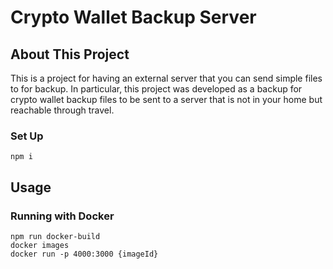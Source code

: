 # Crypto Wallet Backup Server

## About This Project
This is a project for having an external server that you can send simple files to for backup.
In particular, this project was developed as a backup for crypto wallet backup files to be sent to a server that is not in your home but reachable through travel.

### Set Up
```
npm i
```

## Usage
### Running with Docker
```
npm run docker-build
docker images
docker run -p 4000:3000 {imageId}
```